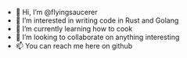 - 👋 Hi, I’m @flyingsaucerer
- 👀 I’m interested in writing code in Rust and Golang
- 🌱 I’m currently learning how to cook
- 💞️ I’m looking to collaborate on anything interesting
- 📫 You can reach me here on github

<!---
flyingsaucerer/flyingsaucerer is a ✨ special ✨ repository because its `README.md` (this file) appears on your GitHub profile.
You can click the Preview link to take a look at your changes.
--->
